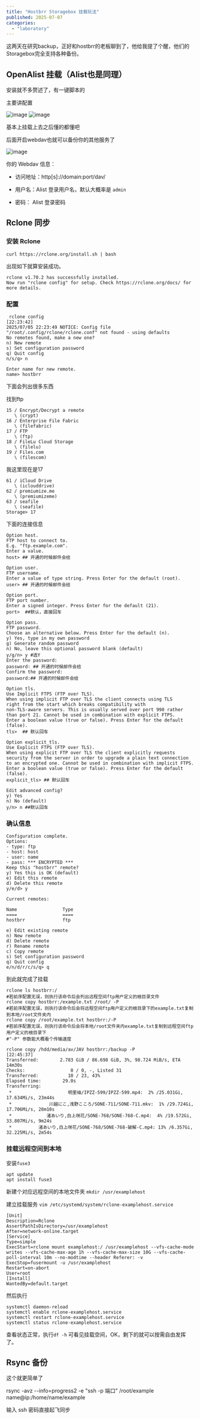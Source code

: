 ```yaml
---
title: "Hostbrr Storagebox 挂载玩法"
published: 2025-07-07
categories: 
  - "laboratory"
---
```


这两天在研究backup，正好和hostbrr的老板聊到了，他给我提了个醒，他们的Storagebox完全支持各种备份。

## OpenAlist 挂载（Alist也是同理）

安装就不多赘述了，有一键脚本的

主要讲配置

<picture>
    <source srcset="https://s3.catcat.blog/images/2025/07/image-14-scaled.avif" type="image/avif">
    <source srcset="https://s3.catcat.blog/images/2025/07/image-14-scaled.webp" type="image/webp">
    <img src="https://s3.catcat.blog/images/2025/07/image-14-scaled.jpg" alt="image" loading="lazy">
</picture>

<picture>
    <source srcset="https://s3.catcat.blog/images/2025/07/image-15.avif" type="image/avif">
    <source srcset="https://s3.catcat.blog/images/2025/07/image-15.webp" type="image/webp">
    <img src="https://s3.catcat.blog/images/2025/07/image-15.jpg" alt="image" loading="lazy">
</picture>

基本上挂载上去之后懂的都懂吧

后面开启webdav也就可以备份你的其他服务了

<picture>
    <source srcset="https://s3.catcat.blog/images/2025/07/image-16-scaled.avif" type="image/avif">
    <source srcset="https://s3.catcat.blog/images/2025/07/image-16-scaled.webp" type="image/webp">
    <img src="https://s3.catcat.blog/images/2025/07/image-16-scaled.jpg" alt="image" loading="lazy">
</picture>

你的 Webdav 信息：

- 访问地址：http\[s\]://domain:port/dav/

- 用户名：Alist 登录用户名，默认大概率是 `admin`

- 密码： Alist 登录密码

## Rclone 同步

### 安装 Rclone

```shell
curl https://rclone.org/install.sh | bash 
```

出现如下就算安装成功。

```shell
rclone v1.70.2 has successfully installed.
Now run "rclone config" for setup. Check https://rclone.org/docs/ for more details.
```

### 配置

```shell
 rclone config                                                                                                                                                              [22:23:42]
2025/07/05 22:23:49 NOTICE: Config file "/root/.config/rclone/rclone.conf" not found - using defaults
No remotes found, make a new one?
n) New remote
s) Set configuration password
q) Quit config
n/s/q> n

Enter name for new remote.
name> hostbrr
```

下面会列出很多东西

找到ftp

```shell
15 / Encrypt/Decrypt a remote
   \ (crypt)
16 / Enterprise File Fabric
   \ (filefabric)
17 / FTP
   \ (ftp)
18 / FileLu Cloud Storage
   \ (filelu)
19 / Files.com
   \ (filescom)
```

我这里现在是17

```shell
61 / iCloud Drive
   \ (iclouddrive)
62 / premiumize.me
   \ (premiumizeme)
63 / seafile
   \ (seafile)
Storage> 17
```

下面的连接信息

```shell
Option host.
FTP host to connect to.
E.g. "ftp.example.com".
Enter a value.
host> ## 开通的时候邮件会给

Option user.
FTP username.
Enter a value of type string. Press Enter for the default (root).
user> ## 开通的时候邮件会给

Option port.
FTP port number.
Enter a signed integer. Press Enter for the default (21).
port>  ##默认，直接回车

Option pass.
FTP password.
Choose an alternative below. Press Enter for the default (n).
y) Yes, type in my own password
g) Generate random password
n) No, leave this optional password blank (default)
y/g/n> y #选Y
Enter the password:
password: ## 开通的时候邮件会给
Confirm the password:
password:## 开通的时候邮件会给

Option tls.
Use Implicit FTPS (FTP over TLS).
When using implicit FTP over TLS the client connects using TLS
right from the start which breaks compatibility with
non-TLS-aware servers. This is usually served over port 990 rather
than port 21. Cannot be used in combination with explicit FTPS.
Enter a boolean value (true or false). Press Enter for the default (false).
tls>  ## 默认回车

Option explicit_tls.
Use Explicit FTPS (FTP over TLS).
When using explicit FTP over TLS the client explicitly requests
security from the server in order to upgrade a plain text connection
to an encrypted one. Cannot be used in combination with implicit FTPS.
Enter a boolean value (true or false). Press Enter for the default (false).
explicit_tls> ## 默认回车

Edit advanced config?
y) Yes
n) No (default)
y/n> n ##默认回车
```

### 确认信息

```shell
Configuration complete.
Options:
- type: ftp
- host: host
- user: name
- pass: *** ENCRYPTED ***
Keep this "hostbrr" remote?
y) Yes this is OK (default)
e) Edit this remote
d) Delete this remote
y/e/d> y

Current remotes:

Name                 Type
====                 ====
hostbrr              ftp

e) Edit existing remote
n) New remote
d) Delete remote
r) Rename remote
c) Copy remote
s) Set configuration password
q) Quit config
e/n/d/r/c/s/q> q
```

到此就完成了挂载

```shell
rclone ls hostbrr:/ 
#若前序配置无误，则执行该命令后会列出远程空间ftp用户定义的根目录文件
rclone copy hostbrr:/example.txt /root/ -P 
#若前序配置无误，则执行该命令后会将远程空间ftp用户定义的根目录下的example.txt复制到本地/root文件夹内
rclone copy /root/example.txt hostbrr:/-P
#若前序配置无误，则执行该命令后会将本地/root文件夹内example.txt复制到远程空间ftp用户定义的根目录下
#"-P" 参数能大概看个传输速度
```

```shell
rclone copy /hdd/media/av/JAV hostbrr:/backup -P                                                                                          [22:45:37]
Transferred:        2.783 GiB / 86.698 GiB, 3%, 98.724 MiB/s, ETA 14m30s
Checks:                 0 / 0, -, Listed 31
Transferred:           10 / 23, 43%
Elapsed time:        29.0s
Transferring:
 *                     明里䌷/IPZZ-599/IPZZ-599.mp4:  2% /25.031Gi, 17.634Mi/s, 23m44s
 *              川越にこ,浅野こころ/SONE-711/SONE-711.mkv:  1% /29.724Gi, 17.706Mi/s, 28m10s
 *             渚あいり,白上咲花/SONE-768/SONE-768-C.mp4:  4% /19.572Gi, 33.807Mi/s, 9m24s
 *          渚あいり,白上咲花/SONE-768/SONE-768-破解-C.mp4: 13% /6.357Gi, 32.225Mi/s, 2m54s
```

### 挂载远程空间到本地

安装`fuse3`

```shell
apt update
apt install fuse3
```

新建个对应远程空间的本地文件夹 `mkdir /usr/examplehost`

建立挂载服务 `vim /etc/systemd/system/rclone-examplehost.service`

```shell
[Unit]
Description=Rclone
AssertPathIsDirectory=/usr/examplehost
After=network-online.target
[Service]
Type=simple
ExecStart=rclone mount examplehost:/ /usr/examplehost --vfs-cache-mode writes --vfs-cache-max-age 1h --vfs-cache-max-size 10G --vfs-cache-poll-interval 10m --no-modtime --header Referer: -v
ExecStop=fusermount -u /usr/examplehost
Restart=on-abort
User=root
[Install]
WantedBy=default.target
```

然后执行

```shell
systemctl daemon-reload
systemctl enable rclone-examplehost.service
systemctl restart rclone-examplehost.service
systemctl status rclone-examplehost.service
```

查看状态正常，执行`df -h` 可看见挂载空间，OK，剩下的就可以按需自由发挥了。

## Rsync 备份

这个就更简单了

rsync -avz --info=progress2 -e "ssh -p 端口" /root/example name@ip:/home/name/example

输入 ssh 密码直接起飞同步
